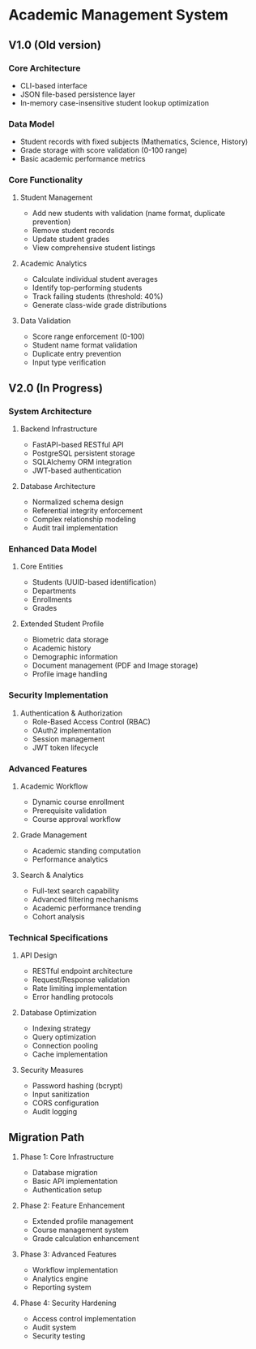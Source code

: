 # Academic Management System

## V1.0 (Old version)
### Core Architecture
- CLI-based interface
- JSON file-based persistence layer
- In-memory case-insensitive student lookup optimization

### Data Model
- Student records with fixed subjects (Mathematics, Science, History)
- Grade storage with score validation (0-100 range)
- Basic academic performance metrics

### Core Functionality
1. Student Management
   - Add new students with validation (name format, duplicate prevention)
   - Remove student records
   - Update student grades
   - View comprehensive student listings

2. Academic Analytics
   - Calculate individual student averages
   - Identify top-performing students
   - Track failing students (threshold: 40%)
   - Generate class-wide grade distributions

3. Data Validation
   - Score range enforcement (0-100)
   - Student name format validation
   - Duplicate entry prevention
   - Input type verification

## V2.0 (In Progress)
### System Architecture
1. Backend Infrastructure
   - FastAPI-based RESTful API
   - PostgreSQL persistent storage
   - SQLAlchemy ORM integration
   - JWT-based authentication

2. Database Architecture
   - Normalized schema design
   - Referential integrity enforcement
   - Complex relationship modeling
   - Audit trail implementation

### Enhanced Data Model
1. Core Entities
   - Students (UUID-based identification)
   - Departments
   - Enrollments
   - Grades

2. Extended Student Profile
   - Biometric data storage
   - Academic history 
   - Demographic information
   - Document management (PDF and Image storage)
   - Profile image handling

### Security Implementation
1. Authentication & Authorization
   - Role-Based Access Control (RBAC)
   - OAuth2 implementation
   - Session management
   - JWT token lifecycle

### Advanced Features
1. Academic Workflow
   - Dynamic course enrollment
   - Prerequisite validation
   - Course approval workflow

2. Grade Management
   - Academic standing computation
   - Performance analytics

3. Search & Analytics
   - Full-text search capability
   - Advanced filtering mechanisms
   - Academic performance trending
   - Cohort analysis

### Technical Specifications
1. API Design
   - RESTful endpoint architecture
   - Request/Response validation
   - Rate limiting implementation
   - Error handling protocols

2. Database Optimization
   - Indexing strategy
   - Query optimization
   - Connection pooling
   - Cache implementation

3. Security Measures
   - Password hashing (bcrypt)
   - Input sanitization
   - CORS configuration
   - Audit logging



## Migration Path
1. Phase 1: Core Infrastructure
   - Database migration
   - Basic API implementation
   - Authentication setup

2. Phase 2: Feature Enhancement
   - Extended profile management
   - Course management system
   - Grade calculation enhancement

3. Phase 3: Advanced Features
   - Workflow implementation
   - Analytics engine
   - Reporting system

4. Phase 4: Security Hardening
   - Access control implementation
   - Audit system
   - Security testing
